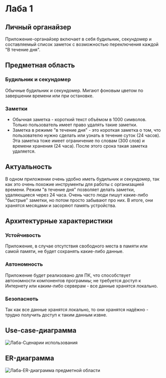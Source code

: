 # Лаба 1
## Личный органайзер
Приложение-органайзер включает в себя будильник, секундомер и составляемый список заметок с возможностью переключения каждой "В течение дня".

## Предметная область
### Будильник и секундомер
Обычные будильник и секундомер. Мигают фоновым цветом по завершении времени или при остановке.

### Заметки
- Обычная заметка - короткий текст объёмом в 1000 символов. Только пользователь имеет право удалять такие заметки.
- Заметка в режиме "в течение дня" - это короткая заметка о том, что пользователю нужно сделать или узнать в течение суток (24 часов). Эта заметка тоже имеет ограничение по словам (300 слов) и времени хранения (24 часа). После этого срока такая заметка удаляется.

## Актуальность
В одном приложении очень удобно иметь будильник и секундомер, так как это очень похожие инструменты для работы с организацией времени. Режим "в течение дня" позволяет делать заметки, удаляющиеся через 24 часа. Очень часто люди пишут какие-либо "быстрые" заметки, но потом просто забывают про них. В итоге, они хранятся месяцами и засоряют память  устройства.

## Архитектурные характеристики
### Устойчивость
Приложение, в случае отсутствия свободного места в памяти или самой памяти, не будет сохранять какие-либо данные.

### Автономность
Приложение будет реализовано для ПК, что способствует автономности компонентов программы; не требуется доступ к Интернету или каким-либо серверам - все данные хранятся локально.

### Безопасноть
Так как все данные хранятся локально, то они хранятся надёжно - трудно получить доступ к таким данным извне.

## Use-case-диаграмма
![Лаба-Сценарии использования](https://user-images.githubusercontent.com/82231548/163960748-3dd807ad-f32a-43dc-bf7a-3e7533d3f82a.svg)

## ER-диаграмма
![Лаба-ER-диаграмма предметной области](https://user-images.githubusercontent.com/82231548/163960742-4d68b4f3-0dff-4fb5-a290-77dbf11e608b.svg)
